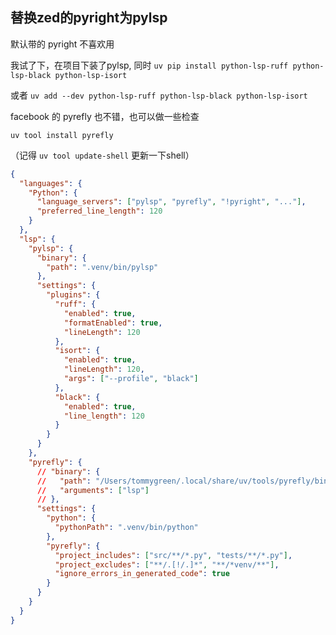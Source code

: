 ## 替换zed的pyright为pylsp

默认带的 pyright 不喜欢用

我试了下，在项目下装了pylsp,  同时 `uv pip install python-lsp-ruff python-lsp-black python-lsp-isort`

或者 `uv add --dev python-lsp-ruff python-lsp-black python-lsp-isort`


facebook 的 pyrefly 也不错，也可以做一些检查

`uv tool install pyrefly`

（记得 `uv tool update-shell` 更新一下shell）


```json
{
  "languages": {
    "Python": {
      "language_servers": ["pylsp", "pyrefly", "!pyright", "..."],
      "preferred_line_length": 120
    }
  },
  "lsp": {
    "pylsp": {
      "binary": {
        "path": ".venv/bin/pylsp"
      },
      "settings": {
        "plugins": {
          "ruff": {
            "enabled": true,
            "formatEnabled": true,
            "lineLength": 120
          },
          "isort": {
            "enabled": true,
            "lineLength": 120,
            "args": ["--profile", "black"]
          },
          "black": {
            "enabled": true,
            "line_length": 120
          }
        }
      }
    },
    "pyrefly": {
      // "binary": {
      //   "path": "/Users/tommygreen/.local/share/uv/tools/pyrefly/bin/pyrefly",
      //   "arguments": ["lsp"]
      // },
      "settings": {
        "python": {
          "pythonPath": ".venv/bin/python"
        },
        "pyrefly": {
          "project_includes": ["src/**/*.py", "tests/**/*.py"],
          "project_excludes": ["**/.[!/.]*", "**/*venv/**"],
          "ignore_errors_in_generated_code": true
        }
      }
    }
  }
}

```
